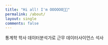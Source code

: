 ```yaml
---
title: "Hi all! I'm OOOOOO👋🏻"
permalink: /about/
layout: single
comments: false
---
```


통계학 학사 
데이터분석가로 근무
데이터사이언스 석사

<link
  rel="apple-touch-icon"
  sizes="180x180"
  href="https://chaieunlee.github.io/assets/images/favicon/python.svg"
/>
